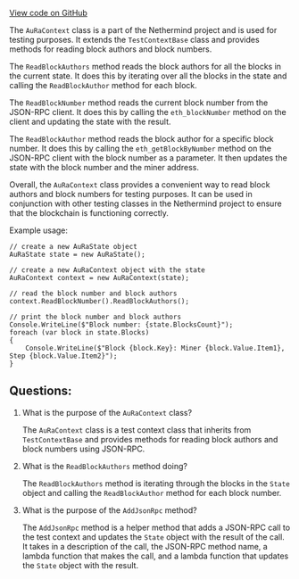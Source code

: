 [View code on GitHub](https://github.com/nethermindeth/nethermind/Nethermind.Overseer.Test/Framework/AuRaContext.cs)

The `AuRaContext` class is a part of the Nethermind project and is used for testing purposes. It extends the `TestContextBase` class and provides methods for reading block authors and block numbers. 

The `ReadBlockAuthors` method reads the block authors for all the blocks in the current state. It does this by iterating over all the blocks in the state and calling the `ReadBlockAuthor` method for each block. 

The `ReadBlockNumber` method reads the current block number from the JSON-RPC client. It does this by calling the `eth_blockNumber` method on the client and updating the state with the result. 

The `ReadBlockAuthor` method reads the block author for a specific block number. It does this by calling the `eth_getBlockByNumber` method on the JSON-RPC client with the block number as a parameter. It then updates the state with the block number and the miner address. 

Overall, the `AuRaContext` class provides a convenient way to read block authors and block numbers for testing purposes. It can be used in conjunction with other testing classes in the Nethermind project to ensure that the blockchain is functioning correctly. 

Example usage:

```
// create a new AuRaState object
AuRaState state = new AuRaState();

// create a new AuRaContext object with the state
AuRaContext context = new AuRaContext(state);

// read the block number and block authors
context.ReadBlockNumber().ReadBlockAuthors();

// print the block number and block authors
Console.WriteLine($"Block number: {state.BlocksCount}");
foreach (var block in state.Blocks)
{
    Console.WriteLine($"Block {block.Key}: Miner {block.Value.Item1}, Step {block.Value.Item2}");
}
```
## Questions: 
 1. What is the purpose of the `AuRaContext` class?
    
    The `AuRaContext` class is a test context class that inherits from `TestContextBase` and provides methods for reading block authors and block numbers using JSON-RPC.

2. What is the `ReadBlockAuthors` method doing?
    
    The `ReadBlockAuthors` method is iterating through the blocks in the `State` object and calling the `ReadBlockAuthor` method for each block number.

3. What is the purpose of the `AddJsonRpc` method?
    
    The `AddJsonRpc` method is a helper method that adds a JSON-RPC call to the test context and updates the `State` object with the result of the call. It takes in a description of the call, the JSON-RPC method name, a lambda function that makes the call, and a lambda function that updates the `State` object with the result.